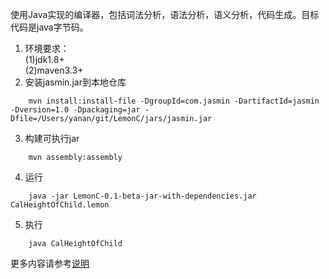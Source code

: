 使用Java实现的编译器，包括词法分析，语法分析，语义分析，代码生成。目标代码是java字节码。  
1. 环境要求：  
	(1)jdk1.8+  
	(2)maven3.3+
2. 安装jasmin.jar到本地仓库
```
	mvn install:install-file -DgroupId=com.jasmin -DartifactId=jasmin -Dversion=1.0 -Dpackaging=jar -Dfile=/Users/yanan/git/LemonC/jars/jasmin.jar
```
3. 构建可执行jar
```
	mvn assembly:assembly
```
4. 运行
```
	java -jar LemonC-0.1-beta-jar-with-dependencies.jar CalHeightOfChild.lemon
```
5. 执行
```
	java CalHeightOfChild
```
更多内容请参考[说明](https://github.com/yananlemon/LemonC/blob/master/document/LemonC%20%E7%BC%96%E8%AF%91%E5%99%A8%E8%AF%B4%E6%98%8E.md)
